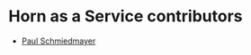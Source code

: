 <!--
                  
This source file is part of the Horn as a Service open source project

SPDX-FileCopyrightText: 2022 Paul Schmiedmayer and the project authors (see CONTRIBUTORS.md) <paul.schmiedmayer@tum.de>

SPDX-License-Identifier: MIT
             
-->

Horn as a Service contributors
====================

* [Paul Schmiedmayer](https://github.com/PSchmiedmayer)
